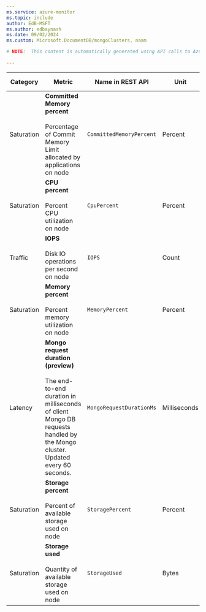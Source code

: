 ```yaml
---
ms.service: azure-monitor
ms.topic: include
author: EdB-MSFT
ms.author: edbaynash
ms.date: 09/02/2024
ms.custom: Microsoft.DocumentDB/mongoClusters, naam

# NOTE:  This content is automatically generated using API calls to Azure. Any edits made on these files will be overwritten in the next run of the script. 
 
---
```



|Category|Metric|Name in REST API|Unit|Aggregation|Dimensions|Time Grains|DS Export|
|---|---|---|---|---|---|---|---|
|Saturation|**Committed Memory percent**<br><br>Percentage of Commit Memory Limit allocated by applications on node |`CommittedMemoryPercent` |Percent |Average, Maximum, Minimum |`ServerName`|PT1M |No|
|Saturation|**CPU percent**<br><br>Percent CPU utilization on node |`CpuPercent` |Percent |Average, Maximum, Minimum |`ServerName`|PT1M |No|
|Traffic|**IOPS**<br><br>Disk IO operations per second on node |`IOPS` |Count |Average, Maximum, Minimum |`ServerName`|PT1M |Yes|
|Saturation|**Memory percent**<br><br>Percent memory utilization on node |`MemoryPercent` |Percent |Average, Maximum, Minimum |`ServerName`|PT1M |No|
|Latency|**Mongo request duration (preview)**<br><br>The end-to-end duration in milliseconds of client Mongo DB requests handled by the Mongo cluster. Updated every 60 seconds. |`MongoRequestDurationMs` |Milliseconds |Average, Count, Maximum, Minimum, Total |`Authentication`, `CollectionName`, `DatabaseName`, `ErrorCode`, `Operation`, `Protocol`, `ServerName`, `StatusCode`, `StatusCodeClass`, `StatusText`|PT1M |Yes|
|Saturation|**Storage percent**<br><br>Percent of available storage used on node |`StoragePercent` |Percent |Average, Maximum, Minimum |`ServerName`|PT1M |No|
|Saturation|**Storage used**<br><br>Quantity of available storage used on node |`StorageUsed` |Bytes |Average, Maximum, Minimum |`ServerName`|PT1M |No|
